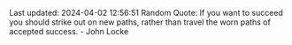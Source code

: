Last updated: 2024-04-02 12:56:51
Random Quote: If you want to succeed you should strike out on new paths, rather than travel the worn paths of accepted success. - John Locke